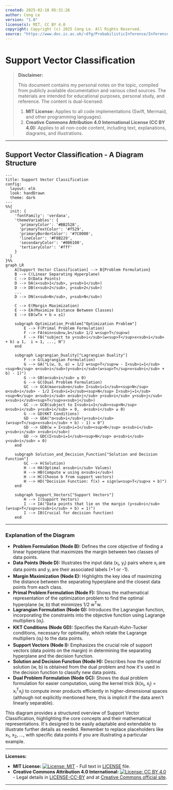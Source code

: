```yaml
---
created: 2025-02-18 05:31:26
author: Cong Le
version: "1.0"
license(s): MIT, CC BY 4.0
copyright: Copyright (c) 2025 Cong Le. All Rights Reserved.
source: "https://www.doc.ic.ac.uk/~dfg/ProbabilisticInference/InferenceAndMachineLearningNotes.pdf"
---
```




# Support Vector Classiﬁcation
> **Disclaimer:**
>
> This document contains my personal notes on the topic,
> compiled from publicly available documentation and various cited sources.
> The materials are intended for educational purposes, personal study, and reference.
> The content is dual-licensed:
> 1. **MIT License:** Applies to all code implementations (Swift, Mermaid, and other programming languages).
> 2. **Creative Commons Attribution 4.0 International License (CC BY 4.0):** Applies to all non-code content, including text, explanations, diagrams, and illustrations.
---


## Support Vector Classiﬁcation - A Diagram Structure




```mermaid
---
title: Support Vector Classification
config:
  layout: elk
  look: handDrawn
  theme: dark
---
%%{
  init: {
    'fontFamily': 'verdana',
    'themeVariables': {
      'primaryColor': '#BB2528',
      'primaryTextColor': '#f529',
      'primaryBorderColor': '#7C0000',
      'lineColor': '#F8B229',
      'secondaryColor': '#006100',
      'tertiaryColor': '#fff'
    }
  }
}%%
graph LR
    A[Support Vector Classification] --> B{Problem Formulation}
    B --> C(Linear Separating Hyperplane)
    C --> D(Data Points)
    D --> DA(x<sub>1</sub>, y<sub>1</sub>)
    D --> DB(x<sub>2</sub>, y<sub>2</sub>)
    ...
    D --> DN(x<sub>N</sub>, y<sub>N</sub>)

    C --> E(Margin Maximization)
    E --> EA(Maximize Distance Between Classes)
    E --> EB(wTx + b = ±1)
    
    subgraph Optimization_Problem["Optimization Problem"]
        E --> F(Primal Problem Formulation)
        F --> FA(min<sub>w,b</sub> 1/2 w<sup>T</sup>w)
        F --> FB("subject to y<sub>i</sub>(w<sup>T</sup>x<sub>i</sub> + b) ≥ 1,  i = 1, ..., N")
    end
    
    subgraph Lagrangian_Duality["Lagrangian Duality"]
        F --> G(Lagrangian Formulation)
        G --> GA("L(w, b, α) = 1/2 w<sup>T</sup>w - Σ<sub>i=1</sub><sup>N</sup> α<sub>i</sub>(y<sub>i</sub>(w<sup>T</sup>x<sub>i</sub> + b) - 1)")
        G --> GB(α<sub>i</sub> ≥ 0)
        G --> GC(Dual Problem Formulation)
        GC --> GCA(max<sub>α</sub> Σ<sub>i=1</sub><sup>N</sup> α<sub>i</sub> - 1/2 Σ<sub>i=1</sub><sup>N</sup> Σ<sub>j=1</sub><sup>N</sup> α<sub>i</sub> α<sub>j</sub> y<sub>i</sub> y<sub>j</sub> x<sub>i</sub><sup>T</sup>x<sub>j</sub>)
        GC --> GCB(subject to Σ<sub>i=1</sub><sup>N</sup> α<sub>i</sub> y<sub>i</sub> = 0,  α<sub>i</sub> ≥ 0)
        G --> GD(KKT Conditions)
        GD --> GDA("α<sub>i</sub>(y<sub>i</sub>(w<sup>T</sup>x<sub>i</sub> + b) - 1) = 0")
        GD --> GDB(w = Σ<sub>i=1</sub><sup>N</sup> α<sub>i</sub> y<sub>i</sub> x<sub>i</sub>)
        GD --> GDC(Σ<sub>i=1</sub><sup>N</sup> α<sub>i</sub> y<sub>i</sub> = 0)
    end
    
    subgraph Solution_and_Decision_Function["Solution and Decision Function"]
        GC --> H(Solution)
        H --> HA(Optimal α<sub>i</sub> Values)
        H --> HB(Compute w using α<sub>i</sub>)
        H --> HC(Choose b from support vectors)
        H --> HD("Decision Function: f(x) = sign(w<sup>T</sup>x + b)")
    end
    
    subgraph Support_Vectors["Support Vectors"]
        H --> I(Support Vectors)
        I --> IA("Data points that lie on the margin (y<sub>i</sub>(w<sup>T</sup>x<sub>i</sub> + b) = 1)")
        I --> IB(Crucial for decision function)
    end

```

---


### Explanation of the Diagram

* **Problem Formulation (Node B):**  Defines the core objective of finding a linear hyperplane that maximizes the margin between two classes of data points.
* **Data Points (Node D):**  Illustrates the input data (x<sub>i</sub>, y<sub>i</sub>) pairs where x<sub>i</sub> are data points and y<sub>i</sub> are their associated labels (+1 or -1).
* **Margin Maximization (Node E):** Highlights the key idea of maximizing the distance between the separating hyperplane and the closest data points from each class.
* **Primal Problem Formulation (Node F):**  Shows the mathematical representation of the optimization problem to find the optimal hyperplane (w, b) that minimizes 1/2 w<sup>T</sup>w.
* **Lagrangian Formulation (Node G):**  Introduces the Lagrangian function, incorporating the constraints into the objective function using Lagrange multipliers (α<sub>i</sub>).
* **KKT Conditions (Node GD):**  Specifies the Karush-Kuhn-Tucker conditions, necessary for optimality, which relate the Lagrange multipliers (α<sub>i</sub>) to the data points.
* **Support Vectors (Node I):**  Emphasizes the crucial role of support vectors (data points on the margin) in determining the separating hyperplane and the decision function.
* **Solution and Decision Function (Node H):**  Describes how the optimal solution (w, b) is obtained from the dual problem and how it's used in the decision function to classify new data points.
* **Dual Problem Formulation (Node GC):** Shows the dual problem formulation for easier computation, using the kernel trick (k(x<sub>i</sub>, x<sub>j</sub>) = x<sub>i</sub><sup>T</sup>x<sub>j</sub>) to compute inner products efficiently in higher-dimensional spaces (although not explicitly mentioned here, this is implicit if the data aren't linearly separable).

This diagram provides a structured overview of Support Vector Classification, highlighting the core concepts and their mathematical representations.  It's designed to be easily adaptable and extendable to illustrate further details as needed.  Remember to replace placeholders like x<sub>1</sub>, x<sub>2</sub>, ..., with specific data points if you are illustrating a particular example.





---
**Licenses:**

- **MIT License:**  [![License: MIT](https://img.shields.io/badge/License-MIT-yellow.svg)](LICENSE) - Full text in [LICENSE](LICENSE) file.
- **Creative Commons Attribution 4.0 International:** [![License: CC BY 4.0](https://licensebuttons.net/l/by/4.0/88x31.png)](LICENSE-CC-BY) - Legal details in [LICENSE-CC-BY](LICENSE-CC-BY) and at [Creative Commons official site](http://creativecommons.org/licenses/by/4.0/).

---